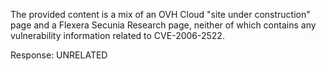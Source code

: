 The provided content is a mix of an OVH Cloud "site under construction" page and a Flexera Secunia Research page, neither of which contains any vulnerability information related to CVE-2006-2522.

Response: UNRELATED